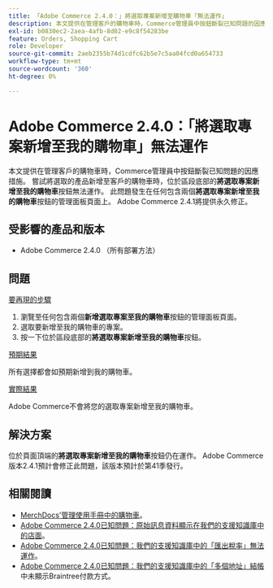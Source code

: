 ```yaml
---
title: 「Adobe Commerce 2.4.0：」將選取專案新增至購物車「無法運作」
description: 本文提供在管理客戶的購物車時，Commerce管理員中按鈕斷裂已知問題的因應措施。 嘗試將選取的產品新增至客戶的購物車時，位於區段底部的**新增選取專案至我的購物車**按鈕無法運作。 此問題會發生在包含兩個**將選取專案新增至我的購物車**按鈕的任何Admin面板頁面上。 Adobe Commerce 2.4.1將提供永久修正。
exl-id: b0830ec2-2aea-4afb-8d02-e9c8f54283be
feature: Orders, Shopping Cart
role: Developer
source-git-commit: 2aeb2355b74d1cdfc62b5e7c5aa04fcd0a654733
workflow-type: tm+mt
source-wordcount: '360'
ht-degree: 0%

---
```


# Adobe Commerce 2.4.0：「將選取專案新增至我的購物車」無法運作

本文提供在管理客戶的購物車時，Commerce管理員中按鈕斷裂已知問題的因應措施。 嘗試將選取的產品新增至客戶的購物車時，位於區段底部的&#x200B;**將選取專案新增至我的購物車**&#x200B;按鈕無法運作。 此問題發生在任何包含兩個&#x200B;**將選取專案新增至我的購物車**&#x200B;按鈕的管理面板頁面上。 Adobe Commerce 2.4.1將提供永久修正。

## 受影響的產品和版本

* Adobe Commerce 2.4.0 （所有部署方法）

## 問題

<u>要再現的步驟</u>

1. 瀏覽至任何包含兩個&#x200B;**新增選取專案至我的購物車**&#x200B;按鈕的管理面板頁面。
1. 選取要新增至我的購物車的專案。
1. 按一下位於區段底部的&#x200B;**將選取專案新增至我的購物車**&#x200B;按鈕。

<u>預期結果</u>

所有選擇都會如預期新增到我的購物車。

<u>實際結果</u>

Adobe Commerce不會將您的選取專案新增至我的購物車。

## 解決方案

位於頁面頂端的&#x200B;**將選取專案新增至我的購物車**&#x200B;按鈕仍在運作。 Adobe Commerce版本2.4.1預計會修正此問題，該版本預計於第41季發行。

## 相關閱讀

* [MerchDocs&#39;管理使用手冊中的購物車](https://experienceleague.adobe.com/zh-hant/docs/commerce-admin/stores-sales/point-of-purchase/assist/shopping-assisted-cart-manage)。
* [Adobe Commerce 2.4.0已知問題：原始訊息資料顯示在我們的支援知識庫中的店面](/help/troubleshooting/storefront/magento-2-4-0-issue-storefront-raw-message-data-display.md)。
* [Adobe Commerce 2.4.0已知問題：我們的支援知識庫中的「匯出稅率」無法運作](/help/troubleshooting/miscellaneous/magento-2-4-0-known-issue-export-tax-rates-does-not-work.md)。
* [Adobe Commerce 2.4.0已知問題：我們的支援知識庫中的「多個地址」結帳](/help/troubleshooting/payments/magento-2-4-0-braintree-not-in-multiple-addresses-checkout.md)中未顯示Braintree付款方式。
